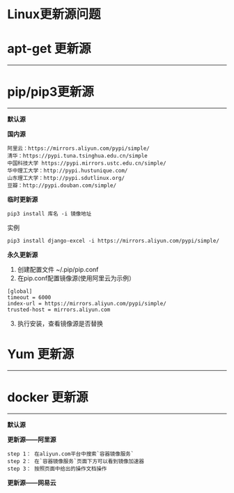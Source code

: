 # Linux更新源问题



# apt-get 更新源 
------------------



# pip/pip3更新源 
-------------------

**默认源**

**国内源**

```
阿里云：https://mirrors.aliyun.com/pypi/simple/ 
清华：https://pypi.tuna.tsinghua.edu.cn/simple 
中国科技大学 https://pypi.mirrors.ustc.edu.cn/simple/ 
华中理工大学：http://pypi.hustunique.com/ 
山东理工大学：http://pypi.sdutlinux.org/ 
豆瓣：http://pypi.douban.com/simple/ 
```
**临时更新源**
```
pip3 install 库名 -i 镜像地址
```
实例
```
pip3 install django-excel -i https://mirrors.aliyun.com/pypi/simple/
```
**永久更新源**
1. 创建配置文件 ~/.pip/pip.conf
2. 在pip.conf配置镜像源(使用阿里云为示例）
```
[global]
timeout = 6000
index-url = https://mirrors.aliyun.com/pypi/simple/
trusted-host = mirrors.aliyun.com
```
3. 执行安装，查看镜像源是否替换

# Yum 更新源 
-------------

# docker 更新源 
---

**默认源**

**更新源——阿里源**

```
step 1： 在aliyun.com平台中搜索`容器镜像服务`
step 2： 在`容器镜像服务`页面下方可以看到镜像加速器
step 3： 按照页面中给出的操作文档操作
```

**更新源——网易云**

